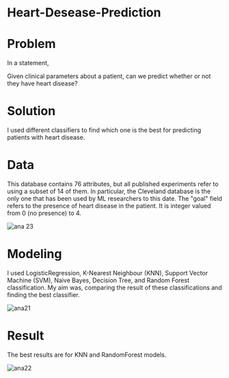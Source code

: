 # Heart-Desease-Prediction



# Problem

In a statement,

Given clinical parameters about a patient, can we predict whether or not they have heart disease?




# Solution

I used different classifiers to find which one is the best for predicting patients with heart disease.




# Data

This database contains 76 attributes, but all published experiments refer to using a subset of 14 of them. 
In particular, the Cleveland database is the only one that has been used by ML researchers to
this date. The "goal" field refers to the presence of heart disease in the patient. It is integer valued from 0 (no presence) to 4.

![ana 23](https://user-images.githubusercontent.com/33470542/81598443-4e392700-9395-11ea-9efe-3ac2f4bed93f.png)





# Modeling

I used LogisticRegression, K-Nearest Neighbour (KNN), Support Vector Machine (SVM), Naive Bayes, Decision Tree, and Random Forest classification. My aim was, comparing the result of these classifications and finding the best classifier.

![ana21](https://user-images.githubusercontent.com/33470542/81598046-b3404d00-9394-11ea-9240-353b608244c7.png)



# Result

The best results are for KNN and RandomForest models.

![ana22](https://user-images.githubusercontent.com/33470542/81598096-c6531d00-9394-11ea-920c-31d6df2fe171.png)
